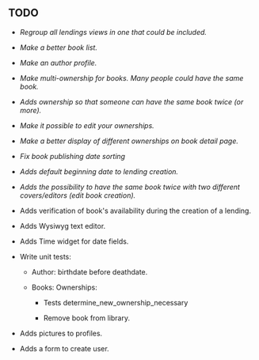 TODO
---

* *Regroup all lendings views in one that could be included.*

* *Make a better book list.*

* *Make an author profile.*

* *Make multi-ownership for books. Many people could have the same book.*

* *Adds ownership so that someone can have the same book twice (or more).*

* *Make it possible to edit your ownerships.*

* *Make a better display of different ownerships on book detail page.*

* *Fix book publishing date sorting*

* *Adds default beginning date to lending creation.*

* *Adds the possibility to have the same book twice with two different covers/editors (edit book creation).*

* Adds verification of book's availability during the creation of a lending.

* Adds Wysiwyg text editor.

* Adds Time widget for date fields.

* Write unit tests:
	
	* Author: birthdate before deathdate.

	* Books: Ownerships:

		* Tests determine_new_ownership_necessary

		* Remove book from library.
	
* Adds pictures to profiles.

* Adds a form to create user.